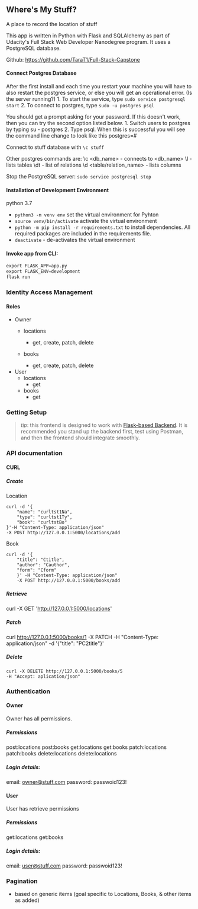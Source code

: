 ## Where's My Stuff?
A place to record the location of stuff

This app is written in Python with Flask and SQLAlchemy as part of Udacity's Full Stack Web Developer Nanodegree program. It uses a PostgreSQL database.

Github: https://github.com/TaraT1/Full-Stack-Capstone

#### Connect Postgres Database
After the first install and each time you restart your machine you will have to also restart the postgres service, or else you will get an operational error. (Is the server running?)
	1. To start the service, type ```sudo service postgresql start```
	2. To connect to postgres, type ```sudo -u postgres psql```
	
You should get a prompt asking for your password. If this doesn't work, then you can try the second option listed below.
	1. Switch users to postgres by typing su - postgres
	2. Type psql.
When this is successful you will see the command line change to look like this postgres=#

Connect to stuff database with
``` \c stuff ```

Other postgres commands are: 
\c <db_name> - connects to <db_name>
\l - lists tables
\dt - list of relations
\d <table/relation_name> - lists columns

Stop the PostgreSQL server:
```sudo service postgresql stop```

#### Installation of Development Environment
python 3.7

* `python3 -m venv env` set the virtual environment for Pyhton 
* `source venv/bin/activate` activate the virtual environment
* `python -m pip install -r requirements.txt` to install dependencies. All required packages are included in the requirements file. 
* `deactivate` - de-activates the virtual environment


#### Invoke app from CLI:
```python 
export FLASK_APP=app.py
export FLASK_ENV=development
flask run
```

### Identity Access Management
#### Roles
- Owner 
	- locations
		- get, create, patch, delete

	- books
		- get, create, patch, delete
- User
	- locations
		- get 
	- books
		- get 
	
### Getting Setup 

> _tip_: this frontend is designed to work with [Flask-based Backend](../backend). It is recommended you stand up the backend first, test using Postman, and then the frontend should integrate smoothly.

### API documentation
#### CURL 
##### Create
Location
```curl
curl -d '{
	"name": "curltst1Na",
	"type": "curltst1Ty",
	"book": "curltstBo"
}'-H "Content-Type: application/json" 
-X POST http://127.0.0.1:5000/locations/add
```
Book
```curl
curl -d '{
	"title": "Ctitle", 
	"author": "Cauthor", 
	"form": "Cform"
	}' -H "Content-Type: application/json" 
	-X POST http://127.0.0.1:5000/books/add

```
##### Retrieve
curl -X GET 'http://127.0.0.1:5000/locations'

##### Patch
curl http://127.0.0.1:5000/books/1 -X PATCH -H "Content-Type: application/json" -d '{"title": "PC2title"}' 


##### Delete
```curl
curl -X DELETE http://127.0.0.1:5000/books/5
-H "Accept: aplication/json"
```

### Authentication
#### Owner
Owner has all permissions.

##### Permissions
post:locations		post:books
get:locations		get:books
patch:locations		patch:books
delete:locations	delete:locations

##### Login details:
email: owner@stuff.com
password: passwoid123!

#### User
User has retrieve permissions

##### Permissions
get:locations		get:books

##### Login details:
email: user@stuff.com
password: passwoid123!

### Pagination
- based on generic items (goal specific to Locations, Books, & other items as added)